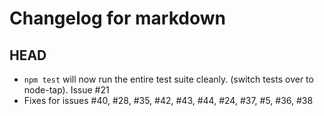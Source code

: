 # Changelog for markdown

## HEAD

- `npm test` will now run the entire test suite cleanly. (switch tests over to
  node-tap). Issue #21
- Fixes for issues #40, #28, #35, #42, #43, #44, #24, #37, #5, #36, #38